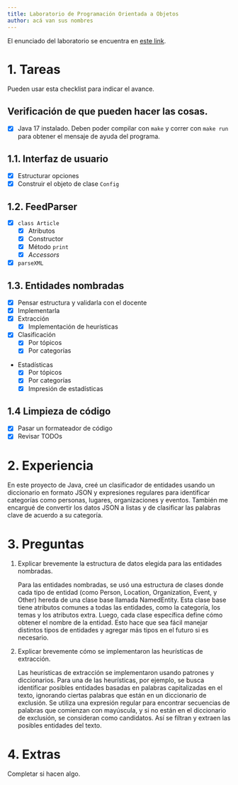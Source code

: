 ```yaml
---
title: Laboratorio de Programación Orientada a Objetos
author: acá van sus nombres
---
```


El enunciado del laboratorio se encuentra en [este link](https://docs.google.com/document/d/1wLhuEOjhdLwgZ4rlW0AftgKD4QIPPx37Dzs--P1gIU4/edit#heading=h.xe9t6iq9fo58).

# 1. Tareas
Pueden usar esta checklist para indicar el avance.

## Verificación de que pueden hacer las cosas.
- [x] Java 17 instalado. Deben poder compilar con `make` y correr con `make run` para obtener el mensaje de ayuda del programa.

## 1.1. Interfaz de usuario
- [x] Estructurar opciones
- [x] Construir el objeto de clase `Config`

## 1.2. FeedParser
- [x] `class Article`
    - [x] Atributos
    - [x] Constructor
    - [x] Método `print`
    - [x] _Accessors_
- [x] `parseXML`

## 1.3. Entidades nombradas
- [x] Pensar estructura y validarla con el docente
- [x] Implementarla
- [x] Extracción
    - [x] Implementación de heurísticas
- [x] Clasificación
    - [x] Por tópicos
    - [x] Por categorías
- Estadísticas
    - [x] Por tópicos
    - [x] Por categorías
    - [x] Impresión de estadísticas

## 1.4 Limpieza de código
- [x] Pasar un formateador de código
- [x] Revisar TODOs

# 2. Experiencia
En este proyecto de Java, creé un clasificador de entidades usando un diccionario en formato JSON y expresiones regulares para identificar categorías como personas, lugares, organizaciones y eventos. También me encargué de convertir los datos JSON a listas y de clasificar las palabras clave de acuerdo a su categoría.

# 3. Preguntas
1. Explicar brevemente la estructura de datos elegida para las entidades nombradas.

   Para las entidades nombradas, se usó una estructura de clases donde cada tipo de entidad (como Person, Location, Organization, Event, y Other) hereda de una clase base llamada NamedEntity. Esta clase base tiene atributos comunes a todas las entidades, como la categoría, los temas y los atributos extra. Luego, cada clase específica define cómo obtener el nombre de la entidad. Esto hace que sea fácil manejar distintos tipos de entidades y agregar más tipos en el futuro si es necesario.

2. Explicar brevemente cómo se implementaron las heurísticas de extracción.
   
   Las heurísticas de extracción se implementaron usando patrones y diccionarios. Para una de las heurísticas, por ejemplo, se busca identificar posibles entidades basadas en palabras capitalizadas en el texto, ignorando ciertas palabras que están en un diccionario de exclusión. Se utiliza una expresión regular para encontrar secuencias de palabras que comienzan con mayúscula, y si no están en el diccionario de exclusión, se consideran como candidatos. Así se filtran y extraen las posibles entidades del texto.

# 4. Extras
Completar si hacen algo.